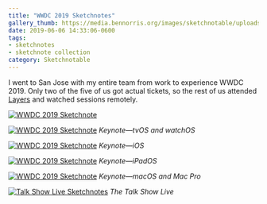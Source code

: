 ```yaml
---
title: "WWDC 2019 Sketchnotes"
gallery_thumb: https://media.bennorris.org/images/sketchnotable/uploads/2019/0520ae6adf.jpg
date: 2019-06-06 14:33:06-0600
tags:
- sketchnotes
- sketchnote collection
category: Sketchnotable
---
```


I went to San Jose with my entire team from work to experience WWDC 2019. Only two of the five of us got actual tickets, so the rest of us attended [Layers](/2019/06/05/layers-sketchnotes.html) and watched sessions remotely.

[![WWDC 2019 Sketchnote](https://media.bennorris.org/images/sketchnotable/uploads/2019/0520ae6adf.jpg)](https://media.bennorris.org/images/sketchnotable/uploads/2019/0520ae6adf.jpg)

[![WWDC 2019 Sketchnote](https://media.bennorris.org/images/sketchnotable/uploads/2019/69fa4355d7.jpg)](https://media.bennorris.org/images/sketchnotable/uploads/2019/69fa4355d7.jpg)
_Keynote—tvOS and watchOS_

[![WWDC 2019 Sketchnote](https://media.bennorris.org/images/sketchnotable/uploads/2019/778b089f01.jpg)](https://media.bennorris.org/images/sketchnotable/uploads/2019/778b089f01.jpg)
_Keynote—iOS_

[![WWDC 2019 Sketchnote](https://media.bennorris.org/images/sketchnotable/uploads/2019/8b3b6c74b2.jpg)](https://media.bennorris.org/images/sketchnotable/uploads/2019/8b3b6c74b2.jpg)
_Keynote—iPadOS_

[![WWDC 2019 Sketchnote](https://media.bennorris.org/images/sketchnotable/uploads/2019/e38dca811f.jpg)](https://media.bennorris.org/images/sketchnotable/uploads/2019/e38dca811f.jpg)
_Keynote—macOS and Mac Pro_

[![Talk Show Live Sketchnotes](https://media.bennorris.org/images/sketchnotable/uploads/2019/03b76cd305.jpg)](https://media.bennorris.org/images/sketchnotable/uploads/2019/03b76cd305.jpg)
_The Talk Show Live_